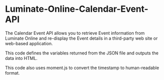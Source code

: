 # Luminate-Online-Calendar-Event-API

The Calendar Event API allows you to retrieve Event information from Luminate Online and re-display the Event details in a third-party web site or web-based application. 

This code defines the variables returned from the JSON file and outputs the data into HTML. 

This code also uses moment.js to convert the timestamp to human-readable format. 
